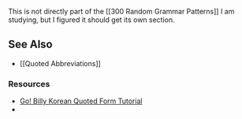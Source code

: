 This is not directly part of the [[300 Random Grammar Patterns]] I am studying, but I figured it should get its own section.

## See Also

- [[Quoted Abbreviations]]

### Resources
 - [Go! Billy Korean Quoted Form Tutorial](https://www.youtube.com/watch?v=z11MYdvgJdY)
 - 
